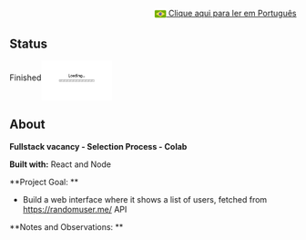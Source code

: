 <p align="right"><a href="README-pt.md"><img src="img/br-flag.png" height="20" align="center"> Clique aqui para ler em Português </a></p>

## Status 
Finished<img src="img/loading.gif" height="70" align="middle"></img>

## About
**Fullstack vacancy - Selection Process - Colab** 

**Built with:** React and Node

**Project Goal: **
- Build a web interface where it shows a list of users, fetched from https://randomuser.me/ API

**Notes and Observations: **



